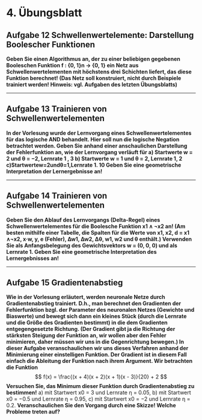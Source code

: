 # 4. Übungsblatt
## Aufgabe 12 Schwellenwertelemente: Darstellung Boolescher Funktionen
**Geben Sie einen Algorithmus an, der zu einer beliebigen gegebenen Booleschen Funktion f : {0, 1}n → {0, 1} ein Netz aus Schwellenwertelementen mit höchstens drei Schichten liefert, das diese Funktion berechnet! (Das Netz soll konstruiert, nicht durch Beispiele trainiert werden! Hinweis: vgl. Aufgaben des letzten Übungsblatts)**

---
## Aufgabe 13 Trainieren von Schwellenwertelementen
**In der Vorlesung wurde der Lernvorgang eines Schwellenwertelementes für das logische AND behandelt. Hier soll nun die logische Negation betrachtet werden. Geben Sie anhand einer anschaulichen Darstellung der Fehlerfunktion an, wie der Lernvorgang verläuft für
a) Startwerte w = 2 und θ = −2, Lernrate 1 , 3
b) Startwerte w = 1 und θ = 2, Lernrate 1, 2
c)Startwertew=2undθ=1,Lernrate 1. 10
Geben Sie eine geometrische Interpretation der Lernergebnisse an!**

---
## Aufgabe 14 Trainieren von Schwellenwertelementen
**Geben Sie den Ablauf des Lernvorgangs (Delta-Regel) eines Schwellenwertelementes für die Boolesche Funktion x1 ∧ ¬x2 an! (Am besten mithilfe einer Tabelle, die Spalten für die Werte von x1, x2, d = x1 ∧¬x2, x·w, y, e (Fehler), ∆w1, ∆w2, ∆θ, w1, w2 und θ enthält.) Verwenden Sie als Anfangsbelegung des Gewichtsvektors w = (0, 0, 0) und als Lernrate 1. Geben Sie eine geometrische Interpretation des Lernergebnisses an!**

---
## Aufgabe 15 Gradientenabstieg
**Wie in der Vorlesung erläutert, werden neuronale Netze durch Gradientenabstieg trainiert. D.h., man berechnet den Gradienten der Fehlerfunktion bzgl. der Parameter des neuronalen Netzes (Gewichte und Biaswerte) und bewegt sich dann ein kleines Stück (durch die Lernrate und die Größe des Gradienten bestimmt) in die dem Gradienten entgegengesetzte Richtung. (Der Gradient gibt ja die Richtung der stärksten Steigung der Funktion an, wir wollen aber den Fehler minimieren, daher müssen wir uns in die Gegenrichtung bewegen.) In dieser Aufgabe veranschaulichen wir uns dieses Verfahren anhand der Minimierung einer einstelligen Funktion. Der Gradient ist in diesem Fall einfach die Ableitung der Funktion nach ihrem Argument. Wir betrachten die Funktion**
$$ f(x) = \frac{(x + 4)(x + 2)(x + 1)(x - 3)}{20} + 2 $$
**Versuchen Sie, das Minimum dieser Funktion durch Gradientenabstieg zu bestimmen!**
a) mit Startwert x0 = 3 und Lernrate η = 0.05,
b) mit Startwert x0 = −0.5 und Lernrate η = 0.95,
c) mit Startwert x0 = −2 und Lernrate η = 0.2.
**Veranschaulichen Sie den Vorgang durch eine Skizze! Welche Probleme treten auf?**
